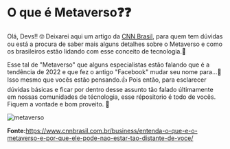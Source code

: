 # O que é Metaverso❓❓

Olá, Devs!! 🤓
Deixarei aqui um artigo da [CNN Brasil](https://www.cnnbrasil.com.br/), para quem tem dúvidas ou está a procura de saber mais alguns detalhes sobre o Metaverso e como os brasileiros estão lidando com esse conceito de tecnologia.👀

Esse tal de "Metaverso" que alguns especialistas estão falando que é a tendência de 2022 e que fez o antigo "Facebook" mudar seu nome para...🤔 Isso mesmo que vocês estão pensando.👍 Pois então, para esclarecer dúvidas básicas e ficar por dentro desse assunto tão falado últimamente em nossas comunidades de técnologia, esse répositorio é todo de vocês. Fiquem a vontade e bom proveito. 🖖


![metaverso](https://www.google.com.br/imgres?imgurl=https%3A%2F%2Fcdn.pixabay.com%2Fphoto%2F2021%2F12%2F20%2F12%2F44%2Fvr-6882917_1280.jpg&imgrefurl=https%3A%2F%2Fpixabay.com%2Fpt%2Fphotos%2Fvr-metaverso-virtual-realidade-6882917%2F&tbnid=EEUcTSqjrzuIkM&vet=12ahUKEwics9rVo7r2AhVXBLkGHUBcBjsQMygFegQIARAt..i&docid=gye6Egem527Y_M&w=1280&h=722&q=metaverso&hl=pt-PT&ved=2ahUKEwics9rVo7r2AhVXBLkGHUBcBjsQMygFegQIARAt)








**Fonte:**<https://www.cnnbrasil.com.br/business/entenda-o-que-e-o-metaverso-e-por-que-ele-pode-nao-estar-tao-distante-de-voce/>


